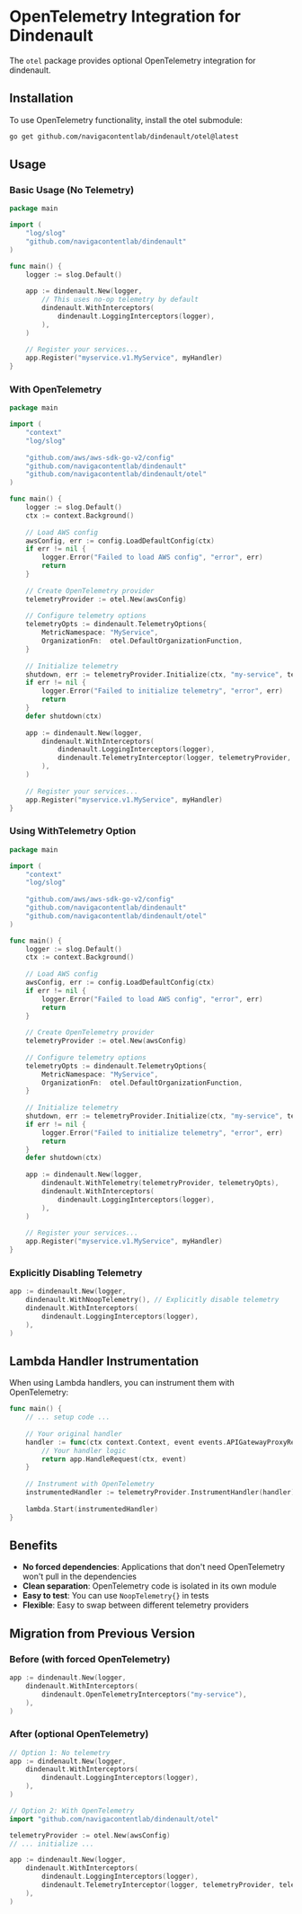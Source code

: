 # OpenTelemetry Integration for Dindenault

The `otel` package provides optional OpenTelemetry integration for dindenault.

## Installation

To use OpenTelemetry functionality, install the otel submodule:

```bash
go get github.com/navigacontentlab/dindenault/otel@latest
```

## Usage

### Basic Usage (No Telemetry)

```go
package main

import (
	"log/slog"
	"github.com/navigacontentlab/dindenault"
)

func main() {
	logger := slog.Default()
	
	app := dindenault.New(logger,
		// This uses no-op telemetry by default
		dindenault.WithInterceptors(
			dindenault.LoggingInterceptors(logger),
		),
	)
	
	// Register your services...
	app.Register("myservice.v1.MyService", myHandler)
}
```

### With OpenTelemetry

```go
package main

import (
	"context"
	"log/slog"
	
	"github.com/aws/aws-sdk-go-v2/config"
	"github.com/navigacontentlab/dindenault"
	"github.com/navigacontentlab/dindenault/otel"
)

func main() {
	logger := slog.Default()
	ctx := context.Background()
	
	// Load AWS config
	awsConfig, err := config.LoadDefaultConfig(ctx)
	if err != nil {
		logger.Error("Failed to load AWS config", "error", err)
		return
	}
	
	// Create OpenTelemetry provider
	telemetryProvider := otel.New(awsConfig)
	
	// Configure telemetry options
	telemetryOpts := dindenault.TelemetryOptions{
		MetricNamespace: "MyService",
		OrganizationFn:  otel.DefaultOrganizationFunction,
	}
	
	// Initialize telemetry
	shutdown, err := telemetryProvider.Initialize(ctx, "my-service", telemetryOpts)
	if err != nil {
		logger.Error("Failed to initialize telemetry", "error", err)
		return
	}
	defer shutdown(ctx)
	
	app := dindenault.New(logger,
		dindenault.WithInterceptors(
			dindenault.LoggingInterceptors(logger),
			dindenault.TelemetryInterceptor(logger, telemetryProvider, telemetryOpts),
		),
	)
	
	// Register your services...
	app.Register("myservice.v1.MyService", myHandler)
}
```

### Using WithTelemetry Option

```go
package main

import (
	"context"
	"log/slog"
	
	"github.com/aws/aws-sdk-go-v2/config"
	"github.com/navigacontentlab/dindenault"
	"github.com/navigacontentlab/dindenault/otel"
)

func main() {
	logger := slog.Default()
	ctx := context.Background()
	
	// Load AWS config
	awsConfig, err := config.LoadDefaultConfig(ctx)
	if err != nil {
		logger.Error("Failed to load AWS config", "error", err)
		return
	}
	
	// Create OpenTelemetry provider
	telemetryProvider := otel.New(awsConfig)
	
	// Configure telemetry options
	telemetryOpts := dindenault.TelemetryOptions{
		MetricNamespace: "MyService",
		OrganizationFn:  otel.DefaultOrganizationFunction,
	}
	
	// Initialize telemetry
	shutdown, err := telemetryProvider.Initialize(ctx, "my-service", telemetryOpts)
	if err != nil {
		logger.Error("Failed to initialize telemetry", "error", err)
		return
	}
	defer shutdown(ctx)
	
	app := dindenault.New(logger,
		dindenault.WithTelemetry(telemetryProvider, telemetryOpts),
		dindenault.WithInterceptors(
			dindenault.LoggingInterceptors(logger),
		),
	)
	
	// Register your services...
	app.Register("myservice.v1.MyService", myHandler)
}
```

### Explicitly Disabling Telemetry

```go
app := dindenault.New(logger,
	dindenault.WithNoopTelemetry(), // Explicitly disable telemetry
	dindenault.WithInterceptors(
		dindenault.LoggingInterceptors(logger),
	),
)
```

## Lambda Handler Instrumentation

When using Lambda handlers, you can instrument them with OpenTelemetry:

```go
func main() {
	// ... setup code ...
	
	// Your original handler
	handler := func(ctx context.Context, event events.APIGatewayProxyRequest) (events.APIGatewayProxyResponse, error) {
		// Your handler logic
		return app.HandleRequest(ctx, event)
	}
	
	// Instrument with OpenTelemetry
	instrumentedHandler := telemetryProvider.InstrumentHandler(handler)
	
	lambda.Start(instrumentedHandler)
}
```

## Benefits

- **No forced dependencies**: Applications that don't need OpenTelemetry won't pull in the dependencies
- **Clean separation**: OpenTelemetry code is isolated in its own module
- **Easy to test**: You can use `NoopTelemetry{}` in tests
- **Flexible**: Easy to swap between different telemetry providers

## Migration from Previous Version

### Before (with forced OpenTelemetry)

```go
app := dindenault.New(logger,
	dindenault.WithInterceptors(
		dindenault.OpenTelemetryInterceptors("my-service"),
	),
)
```

### After (optional OpenTelemetry)

```go
// Option 1: No telemetry
app := dindenault.New(logger,
	dindenault.WithInterceptors(
		dindenault.LoggingInterceptors(logger),
	),
)

// Option 2: With OpenTelemetry
import "github.com/navigacontentlab/dindenault/otel"

telemetryProvider := otel.New(awsConfig)
// ... initialize ...

app := dindenault.New(logger,
	dindenault.WithInterceptors(
		dindenault.LoggingInterceptors(logger),
		dindenault.TelemetryInterceptor(logger, telemetryProvider, telemetryOpts),
	),
)
```
